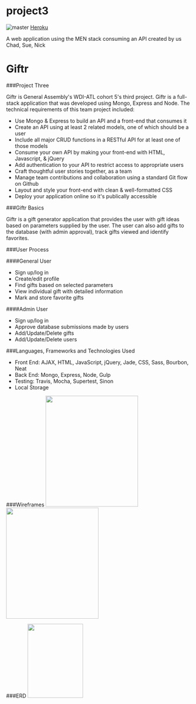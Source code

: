 # project3
![master](https://travis-ci.org/tiptoptrio/project3.svg?branch=master)
[Heroku](https://evening-gorge-84916.herokuapp.com/)


A web application using the MEN stack consuming an API created by us
Chad,
Sue,
Nick

# Giftr

###Project Three

Giftr is General Assembly's WDI-ATL cohort 5's third project. Giftr is a full-stack application that was developed using Mongo, Express and Node.  The technical requirements of this team project included:

* Use Mongo & Express to build an API and a front-end that consumes it
* Create an API using at least 2 related models, one of which should be a user
* Include all major CRUD functions in a RESTful API for at least one of those models
* Consume your own API by making your front-end with HTML, Javascript, & jQuery
* Add authentication to your API to restrict access to appropriate users
* Craft thoughtful user stories together, as a team
* Manage team contributions and collaboration using a standard Git flow on Github
* Layout and style your front-end with clean & well-formatted CSS
* Deploy your application online so it's publically accessible

###Giftr Basics

Giftr is a gift generator application that provides the user with gift ideas based on parameters supplied by the user. The user can also add gifts to the database (with admin approval), track gifts viewed and identify favorites.


###User Process

####General User
* Sign up/log in
* Create/edit profile
* Find gifts based on selected parameters
* View individual gift with detailed information
* Mark and store favorite gifts

####Admin User
* Sign up/log in
* Approve database submissions made by users
* Add/Update/Delete gifts
* Add/Update/Delete users

###Languages, Frameworks and Technologies Used
* Front End: AJAX, HTML, JavaScript, jQuery, Jade, CSS, Sass, Bourbon, Neat
* Back End: Mongo, Express, Node, Gulp
* Testing: Travis, Mocha, Supertest, Sinon
* Local Storage

###Wireframes
<img src="https://github.com/tiptoptrio/project3/blob/master/assetsREADME/IMG_0465.JPG" width="250px" height="300px">
<img src="https://github.com/tiptoptrio/project3/blob/master/assetsREADME/IMG_0466.JPG" width="250px" height="300px">


###ERD
<img src="https://github.com/tiptoptrio/project3/blob/master/assetsREADME/Screen%20Shot%202016-02-12%20at%209.36.12%20AM.png" width="150px" height="200px">
